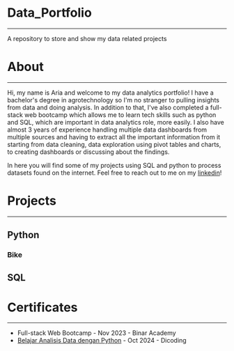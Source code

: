 # **Data_Portfolio**
---
A repository to store and show my data related projects

# **About**
---
Hi, my name is Aria and welcome to my data analytics portfolio! I have a bachelor's degree in agrotechnology so I'm no stranger to pulling insights from data and doing analysis. In addition to that, I've also completed a full-stack web bootcamp which allows me to learn tech skills such as python and SQL, which are important in data analytics role, more easily. I also have almost 3 years of experience handling multiple data dashboards from multiple sources and having to extract all the important information from it starting from data cleaning, data exploration using pivot tables and charts, to creating dashboards or discussing about the findings.

In here you will find some of my projects using SQL and python to process datasets found on the internet. Feel free to reach out to me on my [linkedin](https://www.linkedin.com/in/ariafikri/)!

# **Projects**
---

## Python 
  ### Bike
## SQL

# **Certificates**
---
- Full-stack Web Bootcamp - Nov 2023 - Binar Academy
- [Belajar Analisis Data dengan Python](https://www.dicoding.com/certificates/GRX53Y3N2Z0M) - Oct 2024 - Dicoding


